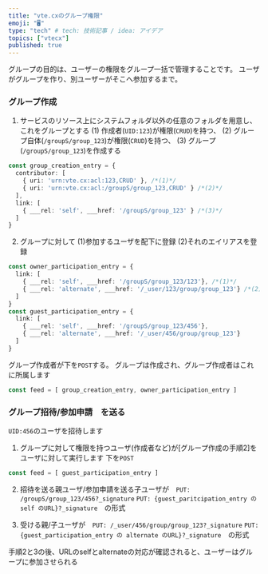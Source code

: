 ```yaml
---
title: "vte.cxのグループ権限"
emoji: "🖥"
type: "tech" # tech: 技術記事 / idea: アイデア
topics: ["vtecx"]
published: true
---
```

グループの目的は、ユーザーの権限をグループ一括で管理することです。
ユーザがグループを作り、別ユーザーがそこへ参加するまで。

### グループ作成
1. サービスのリソース上にシステムフォルダ以外の任意のフォルダを用意し、これをグループとする
(1) 作成者(`UID:123`)が権限(`CRUD`)を持つ、
(2) グループ自体(`/groupS/group_123`)が権限(`CRUD`)を持つ、
(3) グループ(`/groupS/group_123`)を作成する
```ts
const group_creation_entry = {
  contributor: [
    { uri: 'urn:vte.cx:acl:123,CRUD' }, /*(1)*/
    { uri: 'urn:vte.cx:acl:/groupS/group_123,CRUD' } /*(2)*/
  ],
  link: [
    { ___rel: 'self', ___href: '/groupS/group_123' } /*(3)*/
  ]
}
```
2. グループに対して (1)参加するユーザを配下に登録 (2)それのエイリアスを登録
```ts
const owner_participation_entry = {
  link: [
    { ___rel: 'self', ___href: '/groupS/group_123/123'}, /*(1)*/
    { ___rel: 'alternate', ___href: '/_user/123/group/group_123'} /*(2)*/
  ]
}
const guest_participation_entry = {
  link: [
    { ___rel: 'self', ___href: '/groupS/group_123/456'},
    { ___rel: 'alternate', ___href: '/_user/456/group/group_123'}
  ]
}
```
グループ作成者が下を`POST`する。 グループは作成され、グループ作成者はこれに所属します
```ts
const feed = [ group_creation_entry, owner_participation_entry ]
```

### グループ招待/参加申請　を送る
`UID:456`のユーザを招待します
1. グループに対して権限を持つユーザ(作成者など)が[グループ作成の手順2]をユーザに対して実行します
下を`POST`
```ts
const feed = [ guest_participation_entry ]
```
2. 招待を送る親ユーザ/参加申請を送る子ユーザが　`PUT: /groupS/group_123/456?_signature`
`PUT: {guest_paritcipation_entry の self のURL}?_signature`　の形式

3. 受ける親/子ユーザが　`PUT: /_user/456/group/group_123?_signature`
`PUT: {guest_participation_entry の alternate のURL}?_signature`　の形式

手順2と3の後、URLのselfとalternateの対応が確認されると、ユーザーはグループに参加させられる
